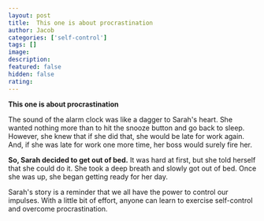 ```yaml
---
layout: post
title:  This one is about procrastination
author: Jacob
categories: ['self-control']
tags: []
image:
description: 
featured: false
hidden: false
rating: 
---
```


**This one is about procrastination**

The sound of the alarm clock was like a dagger to Sarah's heart. She wanted nothing more than to hit the snooze button and go back to sleep. However, she knew that if she did that, she would be late for work again. And, if she was late for work one more time, her boss would surely fire her.

**So, Sarah decided to get out of bed.** It was hard at first, but she told herself that she could do it. She took a deep breath and slowly got out of bed. Once she was up, she began getting ready for her day.

Sarah's story is a reminder that we all have the power to control our impulses. With a little bit of effort, anyone can learn to exercise self-control and overcome procrastination.
